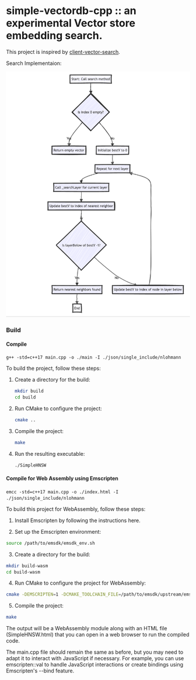 # simple-vectordb-cpp :: an experimental Vector store embedding search.

This project is inspired by [client-vector-search](https://github.com/yusufhilmi/client-vector-search).


Search Implementaion:

![Search](images/search.png)


### Build

#### Compile

```g++ -std=c++17 main.cpp -o ./main -I ./json/single_include/nlohmann```


To build the project, follow these steps:
1. Create a directory for the build:
    ```bash
    mkdir build
    cd build
    ```
2. Run CMake to configure the project:
    ```bash
    cmake ..
    ```
3. Compile the project:
    ```bash
    make
    ```
4. Run the resulting executable:
    ```bash
    ./SimpleHNSW
    ```


#### Compile for Web Assembly using Emscripten

``` emcc -std=c++17 main.cpp -o ./index.html -I ./json/single_include/nlohmann ```

To build this project for WebAssembly, follow these steps:

1. Install Emscripten by following the instructions here.

2. Set up the Emscripten environment:

``` bash
source /path/to/emsdk/emsdk_env.sh
```
3. Create a directory for the build:

``` bash
mkdir build-wasm
cd build-wasm
```
4. Run CMake to configure the project for WebAssembly:

``` bash
cmake -DEMSCRIPTEN=1 -DCMAKE_TOOLCHAIN_FILE=/path/to/emsdk/upstream/emscripten/cmake/Modules/Platform/Emscripten.cmake ..
```
5. Compile the project:


``` bash
make
```
The output will be a WebAssembly module along with an HTML file (SimpleHNSW.html) that you can open in a web browser to run the compiled code.

The main.cpp file should remain the same as before, but you may need to adapt it to interact with JavaScript if necessary. For example, you can use emscripten::val to handle JavaScript interactions or create bindings using Emscripten's --bind feature.